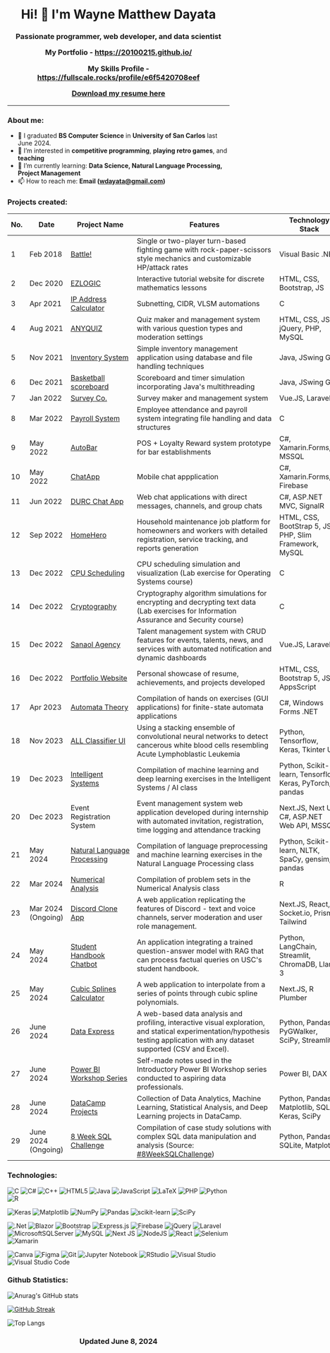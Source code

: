 <h1 align="center">
    Hi! 👋 I'm Wayne Matthew Dayata
</h1>

<h3 align="center">

Passionate programmer, web developer, and data scientist

My Portfolio - https://20100215.github.io/

My Skills Profile - https://fullscale.rocks/profile/e6f5420708eef

<a href="https://20100215.github.io/portfolio/Dayata-Wayne-Curriculum-Vitae.pdf">Download my resume here</a>

</h3>
<hr>

### About me:

- 🌱 I graduated **BS Computer Science** in **University of San Carlos** last June 2024.
- 👀 I’m interested in **competitive programming**, **playing retro games**, and **teaching**
- 💞️ I’m currently learning: **Data Science, Natural Language Processing, Project Management**
- 📫 How to reach me: **Email (wdayata@gmail.com)**

### Projects created:

<table class="tg" style="undefined;table-layout: fixed; width: 761px">
<colgroup>
<col style="width: 33.2px">
<col style="width: 93.2px">
<col style="width: 152.2px">
<col style="width: 329.2px">
<col style="width: 153.2px">
</colgroup>
<thead>
  <tr>
    <th class="tg-c3ow"><span style="font-weight:bold">No.</span></th>
    <th class="tg-c3ow"><span style="font-weight:bold">Date</span></th>
    <th class="tg-c3ow"><span style="font-weight:bold">Project Name</span></th>
    <th class="tg-7btt">Features</th>
    <th class="tg-7btt">Technology Stack</th>
  </tr>
</thead>
<tbody>
  <tr>
    <td class="tg-c3ow">1</td>
    <td class="tg-c3ow">Feb 2018</td>
    <td class="tg-c3ow"><a href="https://github.com/20100215/visual-basic-projects-2016/tree/main/Battle">Battle!</a></td>
    <td class="tg-c3ow">Single or two-player turn-based fighting game with rock-paper-scissors style mechanics and customizable HP/attack rates</td>
    <td class="tg-c3ow">Visual Basic .NET</td>
  </tr>
  <tr>
    <td class="tg-c3ow">2</td>
    <td class="tg-c3ow">Dec 2020</td>
    <td class="tg-c3ow"><a href="https://github.com/20100215/EZLOGIC">EZLOGIC</a></td>
    <td class="tg-c3ow">Interactive tutorial website for discrete mathematics lessons</td>
    <td class="tg-c3ow">HTML, CSS, Bootstrap, JS</td>
  </tr>
  <tr>
    <td class="tg-c3ow">3</td>
    <td class="tg-c3ow">Apr 2021</td>
    <td class="tg-c3ow"><a href="https://github.com/20100215/Net1-IP-Addressing">IP Address Calculator</a></td>
    <td class="tg-c3ow">Subnetting, CIDR, VLSM automations</td>
    <td class="tg-c3ow">C</td>
  </tr>
  <tr>
    <td class="tg-c3ow">4</td>
    <td class="tg-c3ow">Aug 2021</td>
    <td class="tg-c3ow"><a href="https://github.com/20100215/ANYQUIZ">ANYQUIZ</a></td>
    <td class="tg-c3ow">Quiz maker and management system with various question types and moderation settings</td>
    <td class="tg-c3ow">HTML, CSS, JS, jQuery, PHP, MySQL</td>
  </tr>
  <tr>
    <td class="tg-c3ow">5</td>
    <td class="tg-c3ow">Nov 2021</td>
    <td class="tg-c3ow"><a href="https://github.com/20100215/Java-Programs">Inventory System</a></td>
    <td class="tg-c3ow">Simple inventory management application using database and file handling techniques</td>
    <td class="tg-c3ow">Java, JSwing GUI</td>
  </tr>
  <tr>
    <td class="tg-c3ow">6<br></td>
    <td class="tg-c3ow">Dec 2021</td>
    <td class="tg-c3ow"><a href="https://github.com/20100215/Java-Programs">Basketball scoreboard</a></td>
    <td class="tg-c3ow">Scoreboard and timer simulation incorporating Java's multithreading</td>
    <td class="tg-c3ow">Java, JSwing GUI</td>
  </tr>
  <tr>
    <td class="tg-c3ow">7</td>
    <td class="tg-c3ow">Jan 2022</td>
    <td class="tg-c3ow"><a href="https://github.com/vn-aj-vngrd/survey">Survey Co.</a></td>
    <td class="tg-c3ow">Survey maker and management system</td>
    <td class="tg-c3ow">Vue.JS, Laravel</td>
  </tr>
  <tr>
    <td class="tg-c3ow">8</td>
    <td class="tg-c3ow">Mar 2022</td>
    <td class="tg-c3ow"><a href="https://github.com/20100215/CIS2206PayrollSystem">Payroll System</a></td>
    <td class="tg-c3ow">Employee attendance and payroll system integrating file handling and data structures</td>
    <td class="tg-c3ow">C</td>
  </tr>
  <tr>
    <td class="tg-c3ow">9</td>
    <td class="tg-c3ow">May 2022</td>
    <td class="tg-c3ow"><a href="https://github.com/OG-Habit/AutoBar">AutoBar</a></td>
    <td class="tg-c3ow">POS + Loyalty Reward system prototype for bar establishments</td>
    <td class="tg-c3ow">C#, Xamarin.Forms, MSSQL</td>
  </tr>
  <tr>
    <td class="tg-c3ow">10</td>
    <td class="tg-c3ow">May 2022</td>
    <td class="tg-c3ow"><a href="https://github.com/OG-Habit/ChatApp">ChatApp</a></td>
    <td class="tg-c3ow">Mobile chat appplication</td>
    <td class="tg-c3ow">C#, Xamarin.Forms, Firebase</td>
  </tr>
  <tr>
    <td class="tg-c3ow">11</td>
    <td class="tg-c3ow">Jun 2022</td>
    <td class="tg-c3ow"><a href="https://github.com/20100215/2203-DURC">DURC Chat App</a></td>
    <td class="tg-c3ow">Web chat applications with direct messages, channels, and group chats</td>
    <td class="tg-c3ow">C#, ASP.NET MVC, SignalR</td>
  </tr>
  <tr>
    <td class="tg-c3ow">12</td>
    <td class="tg-c3ow">Sep 2022</td>
    <td class="tg-c3ow"><a href="https://github.com/marescanog/homehero">HomeHero</a></td>
    <td class="tg-c3ow">Household maintenance job platform for homeowners and workers with detailed registration, service tracking, and reports generation</td>
    <td class="tg-c3ow">HTML, CSS, BootStrap 5, JS, PHP, Slim Framework, MySQL</td>
  </tr>
  <tr>
    <td class="tg-c3ow">13</td>
    <td class="tg-c3ow">Dec 2022</td>
    <td class="tg-c3ow"><a href="https://github.com/OG-Habit/3104-SJF">CPU Scheduling</a></td>
    <td class="tg-c3ow">CPU scheduling simulation and visualization (Lab exercise for Operating Systems course)</td>
    <td class="tg-c3ow">C</td>
  </tr>
  <tr>
    <td class="tg-c3ow">14</td>
    <td class="tg-c3ow">Dec 2022</td>
    <td class="tg-c3ow"><a href="https://github.com/20100215/IAS-Cryptography">Cryptography</a></td>
    <td class="tg-c3ow">Cryptography algorithm simulations for encrypting and decrypting text data (Lab exercises for Information Assurance and Security course)</td>
    <td class="tg-c3ow">C</td>
  </tr>
  <tr>
    <td class="tg-c3ow">15</td>
    <td class="tg-c3ow">Dec 2022</td>
    <td class="tg-c3ow"><a href="https://github.com/therealmai/sanaol_agency/tree/main">Sanaol Agency</a></td>
    <td class="tg-c3ow">Talent management system with CRUD features for events, talents, news, and services with automated notification and dynamic dashboards</td>
    <td class="tg-c3ow">Vue.JS, Laravel</td>
  </tr>
  <tr>
    <td class="tg-baqh">16</td>
    <td class="tg-baqh">Dec 2022</td>
    <td class="tg-baqh"><a href="https://github.com/20100215/20100215.github.io">Portfolio Website</a></td>
    <td class="tg-baqh">Personal showcase of resume, achievements, and projects developed</td>
    <td class="tg-baqh">HTML, CSS, Bootstrap 5, JS, AppsScript</td>
  </tr>
  <tr>
    <td class="tg-baqh">17</td>
    <td class="tg-baqh">Apr 2023</td>
    <td class="tg-baqh"><a href="https://github.com/20100215/Automata-Theory-Coding-Exercises">Automata Theory</a></td>
    <td class="tg-baqh">Compilation of hands on exercises (GUI applications) for finite-state automata applications</td>
    <td class="tg-baqh">C#, Windows Forms .NET</td>
  </tr>
  <tr>
    <td class="tg-c3ow">18</td>
    <td class="tg-c3ow">Nov 2023</td>
    <td class="tg-c3ow"> <a href="https://github.com/20100215/All-Cell-Classifier">ALL Classifier UI</a></td>
    <td class="tg-c3ow">Using a stacking ensemble of convolutional neural networks to detect cancerous white blood cells resembling Acute Lymphoblastic Leukemia</td>
    <td class="tg-c3ow">Python, Tensorflow, Keras, Tkinter UI</td>
  </tr>
  <tr>
    <td class="tg-c3ow">19</td>
    <td class="tg-c3ow">Dec 2023</td>
    <td class="tg-c3ow"> <a href="https://github.com/20100215/Intelligent_Systems">Intelligent Systems</a> </td>
    <td class="tg-c3ow">Compilation of machine learning and deep learning exercises in the Intelligent Systems / AI class</td>
    <td class="tg-c3ow">Python, Scikit-learn, Tensorflow, Keras, PyTorch, pandas</td>
  </tr>
  <tr>
    <td class="tg-c3ow">20</td>
    <td class="tg-c3ow">Dec 2023</td>
    <td class="tg-c3ow">Event Registration System</td>
    <td class="tg-c3ow">Event management system web application developed during internship with automated invitation, registration, time logging and attendance tracking</td>
    <td class="tg-c3ow">Next.JS, Next UI, C#, ASP.NET Web API, MSSQL</td>
  </tr>
  <tr>
    <td class="tg-c3ow">21</td>
    <td class="tg-c3ow">May 2024</td>
    <td class="tg-c3ow"><a href="https://github.com/20100215/Natural_Language_Processing">Natural Language Processing</a></td>
    <td class="tg-c3ow">Compilation of language preprocessing and machine learning exercises in the Natural Language Processing class</td>
    <td class="tg-c3ow">Python, Scikit-learn, NLTK, SpaCy, gensim, pandas</td>
  </tr>
  <tr>
    <td class="tg-c3ow">22</td>
    <td class="tg-c3ow">Mar 2024</td>
    <td class="tg-c3ow"><a href="https://github.com/OG-Habit/mat5101">Numerical Analysis</a></td>
    <td class="tg-c3ow">Compilation of problem sets in the Numerical Analysis class</td>
    <td class="tg-c3ow">R</td>
  </tr>
  <tr>
    <td class="tg-c3ow">23</td>
    <td class="tg-c3ow">Mar 2024 (Ongoing)</td>
    <td class="tg-c3ow"><a href="https://github.com/20100215/discord-clone">Discord Clone App</a></td>
    <td class="tg-c3ow">A web application replicating the features of Discord - text and voice channels, server moderation and user role management.</td>
    <td class="tg-c3ow">Next.JS, React, Socket.io, Prisma, Tailwind</td>
  </tr>
  <tr>
    <td class="tg-c3ow">24</td>
    <td class="tg-c3ow">May 2024</td>
    <td class="tg-c3ow"><a href="https://github.com/20100215/NLP_Student_Manual_Chatbot">Student Handbook Chatbot</a></td>
    <td class="tg-c3ow">An application integrating a trained question-answer model with RAG that can process factual queries on USC's student handbook.</td>
    <td class="tg-c3ow">Python, LangChain, Streamlit, ChromaDB, Llama 3</td>
  </tr>
  <tr>
    <td class="tg-c3ow">25</td>
    <td class="tg-c3ow">May 2024</td>
    <td class="tg-c3ow"><a href="https://github.com/20100215/cubic-splines-calculator">Cubic Splines Calculator</a></td>
    <td class="tg-c3ow">A web application to interpolate from a series of points through cubic spline polynomials.</td>
    <td class="tg-c3ow">Next.JS, R Plumber</td>
  </tr>
  <tr>
    <td class="tg-c3ow">26</td>
    <td class="tg-c3ow">June 2024</td>
    <td class="tg-c3ow"><a href="https://github.com/20100215/Data_Express">Data Express</a></td>
    <td class="tg-c3ow">A web-based data analysis and profiling, interactive visual exploration, and statical experimentation/hypothesis testing application with any dataset supported (CSV and Excel).</td>
    <td class="tg-c3ow">Python, Pandas, PyGWalker, SciPy, Streamlit</td>
  </tr>
  <tr>
    <td class="tg-c3ow">27</td>
    <td class="tg-c3ow">June 2024</td>
    <td class="tg-c3ow"><a href="https://github.com/20100215/Power_BI_Workshop_Series">Power BI Workshop Series</td>
    <td class="tg-c3ow">Self-made notes used in the Introductory Power BI Workshop series conducted to aspiring data professionals.</td>
    <td class="tg-c3ow">Power BI, DAX</td>
  </tr>
  <tr>
    <td class="tg-c3ow">28</td>
    <td class="tg-c3ow">June 2024</td>
    <td class="tg-c3ow"><a href=https://github.com/20100215/DataCamp_Projects">DataCamp Projects</td>
    <td class="tg-c3ow">Collection of Data Analytics, Machine Learning, Statistical Analysis, and Deep Learning projects in DataCamp.</td>
    <td class="tg-c3ow">Python, Pandas, Matplotlib, SQL, Keras, SciPy</td>
  </tr>
  <tr>
    <td class="tg-c3ow">29</td>
    <td class="tg-c3ow">June 2024 (Ongoing)</td>
    <td class="tg-c3ow"><a href="https://github.com/20100215/8_Week_SQL_Challenge">8 Week SQL Challenge</a></td>
    <td class="tg-c3ow">Compilation of case study solutions with complex SQL data manipulation and analysis (Source: <a href='https://8weeksqlchallenge.com/'>#8WeekSQLChallenge</a>)</td>
    <td class="tg-c3ow">Python, Pandas, SQLite, Matplotlib</td>
  </tr>
</tbody>
</table>

### Technologies:

![C](https://img.shields.io/badge/c-%2300599C.svg?style=for-the-badge&logo=c&logoColor=white)
![C#](https://img.shields.io/badge/c%23-%23239120.svg?style=for-the-badge&logo=csharp&logoColor=white)
![C++](https://img.shields.io/badge/c++-%2300599C.svg?style=for-the-badge&logo=c%2B%2B&logoColor=white)
![HTML5](https://img.shields.io/badge/html5-%23E34F26.svg?style=for-the-badge&logo=html5&logoColor=white)
![Java](https://img.shields.io/badge/java-%23ED8B00.svg?style=for-the-badge&logo=openjdk&logoColor=white)
![JavaScript](https://img.shields.io/badge/javascript-%23323330.svg?style=for-the-badge&logo=javascript&logoColor=%23F7DF1E)
![LaTeX](https://img.shields.io/badge/latex-%23008080.svg?style=for-the-badge&logo=latex&logoColor=white)
![PHP](https://img.shields.io/badge/php-%23777BB4.svg?style=for-the-badge&logo=php&logoColor=white)
![Python](https://img.shields.io/badge/python-3670A0?style=for-the-badge&logo=python&logoColor=ffdd54)
![R](https://img.shields.io/badge/r-%23276DC3.svg?style=for-the-badge&logo=r&logoColor=white)

![Keras](https://img.shields.io/badge/Keras-%23D00000.svg?style=for-the-badge&logo=Keras&logoColor=white)
![Matplotlib](https://img.shields.io/badge/Matplotlib-%23ffffff.svg?style=for-the-badge&logo=Matplotlib&logoColor=black)
![NumPy](https://img.shields.io/badge/numpy-%23013243.svg?style=for-the-badge&logo=numpy&logoColor=white)
![Pandas](https://img.shields.io/badge/pandas-%23150458.svg?style=for-the-badge&logo=pandas&logoColor=white)
![scikit-learn](https://img.shields.io/badge/scikit--learn-%23F7931E.svg?style=for-the-badge&logo=scikit-learn&logoColor=white)
![SciPy](https://img.shields.io/badge/SciPy-%230C55A5.svg?style=for-the-badge&logo=scipy&logoColor=%white)

![.Net](https://img.shields.io/badge/.NET-5C2D91?style=for-the-badge&logo=.net&logoColor=white)
![Blazor](https://img.shields.io/badge/blazor-%235C2D91.svg?style=for-the-badge&logo=blazor&logoColor=white)
![Bootstrap](https://img.shields.io/badge/bootstrap-%238511FA.svg?style=for-the-badge&logo=bootstrap&logoColor=white)
![Express.js](https://img.shields.io/badge/express.js-%23404d59.svg?style=for-the-badge&logo=express&logoColor=%2361DAFB)
![Firebase](https://img.shields.io/badge/Firebase-039BE5?style=for-the-badge&logo=Firebase&logoColor=white)
![jQuery](https://img.shields.io/badge/jquery-%230769AD.svg?style=for-the-badge&logo=jquery&logoColor=white)
![Laravel](https://img.shields.io/badge/laravel-%23FF2D20.svg?style=for-the-badge&logo=laravel&logoColor=white)
![MicrosoftSQLServer](https://img.shields.io/badge/Microsoft%20SQL%20Server-CC2927?style=for-the-badge&logo=microsoft%20sql%20server&logoColor=white)
![MySQL](https://img.shields.io/badge/mysql-%2300f.svg?style=for-the-badge&logo=mysql&logoColor=white)
![Next JS](https://img.shields.io/badge/Next-black?style=for-the-badge&logo=next.js&logoColor=white)
![NodeJS](https://img.shields.io/badge/node.js-6DA55F?style=for-the-badge&logo=node.js&logoColor=white)
![React](https://img.shields.io/badge/react-%2320232a.svg?style=for-the-badge&logo=react&logoColor=%2361DAFB)
![Selenium](https://img.shields.io/badge/-selenium-%43B02A?style=for-the-badge&logo=selenium&logoColor=white)
![Xamarin](https://img.shields.io/badge/Xamarin-3199DC?style=for-the-badge&logo=xamarin&logoColor=white)

![Canva](https://img.shields.io/badge/Canva-%2300C4CC.svg?style=for-the-badge&logo=Canva&logoColor=white)
![Figma](https://img.shields.io/badge/figma-%23F24E1E.svg?style=for-the-badge&logo=figma&logoColor=white)
![Git](https://img.shields.io/badge/git-%23F05033.svg?style=for-the-badge&logo=git&logoColor=white)
![Jupyter Notebook](https://img.shields.io/badge/jupyter-%23FA0F00.svg?style=for-the-badge&logo=jupyter&logoColor=white)
![RStudio](https://img.shields.io/badge/RStudio-4285F4?style=for-the-badge&logo=rstudio&logoColor=white)
![Visual Studio](https://img.shields.io/badge/Visual%20Studio-5C2D91.svg?style=for-the-badge&logo=visual-studio&logoColor=white)
![Visual Studio Code](https://img.shields.io/badge/Visual%20Studio%20Code-0078d7.svg?style=for-the-badge&logo=visual-studio-code&logoColor=white)


### Github Statistics:

![Anurag's GitHub stats](https://github-readme-stats.vercel.app/api?username=20100215&count_private=true&theme=dark)

[![GitHub Streak](https://streak-stats.demolab.com/?user=20100215&theme=dark)](https://git.io/streak-stats)

![Top Langs](https://github-readme-stats.vercel.app/api/top-langs/?username=20100215&layout=compact&theme=dark)


<!---
20100215/20100215 is a ✨ special ✨ repository because its `README.md` (this file) appears on your GitHub profile.
You can click the Preview link to take a look at your changes.
--->

<h3 align="center">
Updated June 8, 2024
</h3>
